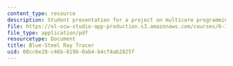 ```yaml
---
content_type: resource
description: Student presentation for a project on multicore programming.
file: https://ol-ocw-studio-app-production.s3.amazonaws.com/courses/6-189-multicore-programming-primer-january-iap-2007/80cc6e28c46b819b0ab4b4cf4ab2825f_bluesteel.pdf
file_type: application/pdf
resourcetype: Document
title: Blue-Steel Ray Tracer
uid: 80cc6e28-c46b-819b-0ab4-b4cf4ab2825f
---
```

